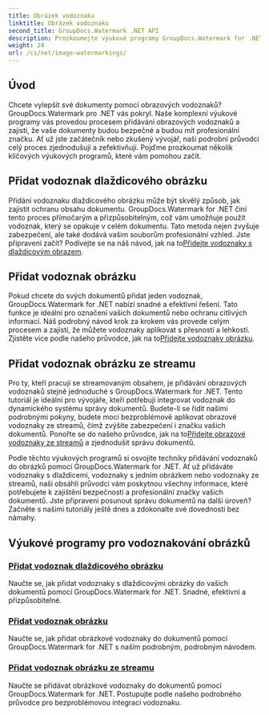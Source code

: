 ```yaml
---
title: Obrázek vodoznaku
linktitle: Obrázek vodoznaku
second_title: GroupDocs.Watermark .NET API
description: Prozkoumejte výukové programy GroupDocs.Watermark for .NET o přidávání vodoznaků do obrázků. Naučte se krok za krokem metody, jak zlepšit zabezpečení a branding vašeho dokumentu.
weight: 24
url: /cs/net/image-watermarkings/
---
```

## Úvod

Chcete vylepšit své dokumenty pomocí obrazových vodoznaků? GroupDocs.Watermark pro .NET vás pokryl. Naše komplexní výukové programy vás provedou procesem přidávání obrazových vodoznaků a zajistí, že vaše dokumenty budou bezpečné a budou mít profesionální značku. Ať už jste začátečník nebo zkušený vývojář, naši podrobní průvodci celý proces zjednodušují a zefektivňují. Pojďme prozkoumat několik klíčových výukových programů, které vám pomohou začít.

## Přidat vodoznak dlaždicového obrázku
Přidání vodoznaku dlaždicového obrázku může být skvělý způsob, jak zajistit ochranu obsahu dokumentu. GroupDocs.Watermark for .NET činí tento proces přímočarým a přizpůsobitelným, což vám umožňuje použít vodoznak, který se opakuje v celém dokumentu. Tato metoda nejen zvyšuje zabezpečení, ale také dodává vašim souborům profesionální vzhled. Jste připraveni začít? Podívejte se na náš návod, jak na to[Přidejte vodoznaky s dlaždicovým obrazem](./add-tiled-image-watermark/).

## Přidat vodoznak obrázku
 Pokud chcete do svých dokumentů přidat jeden vodoznak, GroupDocs.Watermark for .NET nabízí snadné a efektivní řešení. Tato funkce je ideální pro označení vašich dokumentů nebo ochranu citlivých informací. Náš podrobný návod krok za krokem vás provede celým procesem a zajistí, že můžete vodoznaky aplikovat s přesností a lehkostí. Zjistěte více podle našeho průvodce, jak na to[Přidejte vodoznaky obrázku](./add-image-watermark/).

## Přidat vodoznak obrázku ze streamu
Pro ty, kteří pracují se streamovaným obsahem, je přidávání obrazových vodoznaků stejně jednoduché s GroupDocs.Watermark for .NET. Tento tutoriál je ideální pro vývojáře, kteří potřebují integrovat vodoznak do dynamického systému správy dokumentů. Budete-li se řídit našimi podrobnými pokyny, budete moci bezproblémově aplikovat obrazové vodoznaky ze streamů, čímž zvýšíte zabezpečení i značku vašich dokumentů. Ponořte se do našeho průvodce, jak na to[Přidejte obrazové vodoznaky ze streamů](./add-image-watermark-from-stream/) a zjednodušit správu dokumentů.

Podle těchto výukových programů si osvojíte techniky přidávání vodoznaků do obrázků pomocí GroupDocs.Watermark for .NET. Ať už přidáváte vodoznaky s dlaždicemi, vodoznaky s jedním obrázkem nebo vodoznaky ze streamů, naši obsáhlí průvodci vám poskytnou všechny informace, které potřebujete k zajištění bezpečnosti a profesionální značky vašich dokumentů. Jste připraveni posunout správu dokumentů na další úroveň? Začněte s našimi tutoriály ještě dnes a zdokonalte své dovednosti bez námahy.

## Výukové programy pro vodoznakování obrázků
### [Přidat vodoznak dlaždicového obrázku](./add-tiled-image-watermark/)
Naučte se, jak přidat vodoznaky s dlaždicovými obrázky do vašich dokumentů pomocí GroupDocs.Watermark for .NET. Snadné, efektivní a přizpůsobitelné.
### [Přidat vodoznak obrázku](./add-image-watermark/)
Naučte se, jak přidat obrázkové vodoznaky do dokumentů pomocí GroupDocs.Watermark for .NET s naším podrobným, podrobným návodem.
### [Přidat vodoznak obrázku ze streamu](./add-image-watermark-from-stream/)
Naučte se přidávat obrázkové vodoznaky do dokumentů pomocí GroupDocs.Watermark for .NET. Postupujte podle našeho podrobného průvodce pro bezproblémovou integraci vodoznaku.